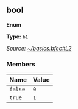 
<!--
 THIS FILE WAS AUTOMATICALLY GENERATED
 2022-04-06T03:39:06.715Z
-->

## bool

**Enum**

**Type:** <code>b1</code>

_Source: [~/basics.bfec#L2](../basics.bfec#L2)_



### Members

| Name | Value |
|------|-------|
| <code>false</code> | <code>0</code> |
| <code>true</code> | <code>1</code> |